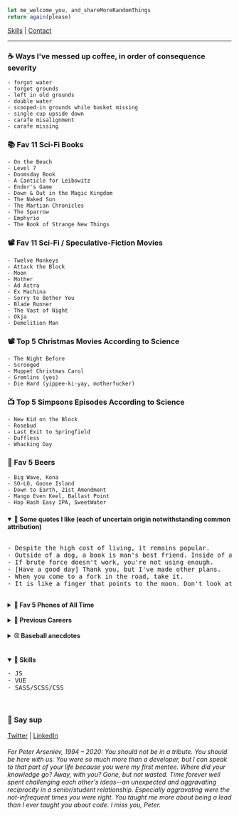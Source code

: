 ```javascript
let me_welcome_you, and_shareMoreRandomThings
return again(please)
```

[Skills](#skills) | [Contact](#contact)


<hr>


### ☕ Ways I've messed up coffee, in order of consequence severity
```
- forgot water
- forgot grounds
- left in old grounds
- double water
- scooped-in grounds while basket missing
- single cup upside down
- carafe misalignment
- carafe missing
```

### 📚 Fav 11 Sci-Fi Books
```
- On the Beach
- Level 7
- Doomsday Book
- A Canticle for Leibowitz
- Ender's Game
- Down & Out in the Magic Kingdom
- The Naked Sun
- The Martian Chronicles
- The Sparrow
- Emphyrio
- The Book of Strange New Things
```

### 📽️ Fav 11 Sci-Fi / Speculative-Fiction Movies
```
- Twelve Monkeys
- Attack the Block
- Moon
- Mother
- Ad Astra
- Ex Machina
- Sorry to Bother You
- Blade Runner
- The Vast of Night
- Okja
- Demolition Man
```

### 📽️ Top 5 Christmas Movies According to Science
```
- The Night Before
- Scrooged
- Muppet Christmas Carol
- Gremlins (yes)
- Die Hard (yippee-ki-yay, motherfucker)
```

### 📺 Top 5 Simpsons Episodes According to Science
```
- New Kid on the Block
- Rosebud
- Last Exit to Springfield
- Duffless
- Whacking Day
```


### 🍺 Fav 5 Beers
```
- Big Wave, Kona
- SO-LO, Goose Island
- Down to Earth, 21st Amendment
- Mango Even Keel, Ballast Point
- Hop Hash Easy IPA, SweetWater
```


###

<details id="" open>
	<summary>
		<strong>💬 Some quotes I like (each of uncertain origin notwithstanding common
			attribution)</strong>
	</summary>
	<span><br />
		<pre>- Despite the high cost of living, it remains popular.
- Outside of a dog, a book is man's best friend. Inside of a dog, it's too dark to read.
- If brute force doesn't work, you're not using enough.
- [Have a good day] Thank you, but I've made other plans.
- When you come to a fork in the road, take it.
- It is like a finger that points to the moon. Don't look at the finger, or you will miss all the heavenly glory.</pre>
	</span>
</details>

<br />

<details id="">
	<summary><strong>📱 Fav 5 Phones of All Time</strong></summary>
	<span><br />
		<pre>- Kyocera 6035
- Audiovox Thera
- Nokia n93i
- Siemens sx66
- Palm Pre</pre>
	</span>
</details>

<br />

<details id="">
	<summary><strong>💼 Previous Careers</strong></summary>
	<span><br />
		<pre>
- Baseball writer (Giants & A's)
- Newspaper publisher
- Summer dinner theater musical thespian (ok, two weekends of tips for a few summers might not quite qualify as a career)
- Spa reservations associate</pre>
	</span>
</details>

<br />

<details id="">
	<summary><strong>⚾ Baseball anecdotes</strong></summary>
	<span><br />
		<pre>
- David Ortiz stole my pen
- Roger Clemens yelled at me
- Greg Maddux gave me a great answer to a question at his 300th win press conference
- Barry Bonds politely declined to answer a question and later hit 660. Coincidence?
- Serendipitously saw the MLB debut of childhood teammate when he was announced as LA's reliever. I surprised him right back in the clubhouse!</pre>
	</span>
</details>

<br />

<span id="skills"></span>
<details id="" open>
	<summary><strong>🤹 Skills</strong></summary>
	<pre>
- JS
- VUE
- SASS/SCSS/CSS</pre>
</details>

<br />

<h3>👋 Say sup</h3>
<a id="contact" href="https://twitter.com/neanderthalian" target="_blank">Twitter</a>
|
<a href="https://www.linkedin.com/in/jeremybatesdc/" target="_blank">LinkedIn</a>

<br />

<h6>For Peter Arseniev, 1994 – 2020: You should not be in a tribute. You
	should be here with us. You were so much more than a developer, but I can speak
	to that part of your life because you were my first mentee. Where did your
	knowledge go? Away, with you? Gone, but not wasted. Time forever well spent
	challenging each other's ideas--an unexpected and aggravating reciprocity in a
	senior/student relationship. Especially aggravating were the not-infrequent
	times you were right. You taught me more about being a lead than I ever taught
	you about code. I miss you, Peter.</h6>
